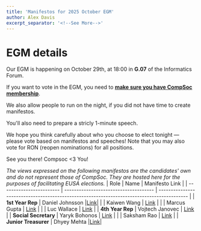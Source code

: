 ```yaml
---
title: 'Manifestos for 2025 October EGM'
author: Alex Davis
excerpt_separator: '<!--See More-->'
---
```

# EGM details
Our EGM is happening on October 29th, at 18:00 in **G.07** of the Informatics Forum.

If you want to vote in the EGM, you need to **[make sure you have CompSoc membership](https://www.eusa.ed.ac.uk/activities/view/compsoc)**.

We also allow people to run on the night, if you did not have time to create manifestos.

You'll also need to prepare a stricly 1-minute speech.

We hope you think carefully about who you choose to elect tonight — please vote based on manifestos and speeches! Note that you may also vote for RON (reopen nominations) for all positions.

See you there!
Compsoc <3 You!

_The views expressed on the following manifestos are the candidates' own and do not represent those of CompSoc. They are hosted here for the purposes of facilitating EUSA elections._
| Role                     | Name                                  | Manifesto Link                                                                             |
| ------------------------ | ------------------------------------- | ------------------------------------------------------------------------------------------ |
| **1st Year Rep**         | Daniel Johnsson |[Link](https://drive.google.com/file/d/1o4CIFfwt9_ZpCsi21Mtg5qbmNoFMowoi/view?usp=sharing)|
| | Kaiwen Wang | [Link](https://drive.google.com/file/d/1Rye4IMk4wEXO8RjyHky-dvspCb-u5_9m/view?usp=sharing) |
| | Marcus Gupta | [Link](https://drive.google.com/file/d/198l8DgiMKaAZ3LxYjJNj_mVba-2GSGEI/view?usp=sharing) |
| | Luc Wallace | [Link](https://drive.google.com/file/d/1F4GH2VCtqnxpmDg8DmzyJuFfLglMdip_/view?usp=sharing) |
| **4th Year Rep**         | Vojtech Janovec | [Link](https://drive.google.com/file/d/1NuHOB9AAQarWIQqwmGntlNp96gByEmt_/view?usp=sharing)                                                                                            |
| **Social Secretary**     | Yaryk Bohonos |  [Link](https://drive.google.com/file/d/1ttigcMy9bFzN_TU53n3koko-XBu-_RCZ/view?usp=sharing)                                                                                          |
| | Saksham Rao | [Link](https://drive.google.com/file/d/1VPvpJlU0rRZ-cSfhaNKwwpBAeUidQMRl/view?usp=sharing) |
| **Junior Treasurer**     | Dhyey Mehta |[Link](https://drive.google.com/file/d/16QMchsdYJwQZ8c0CoPSfandHrMhVKSHV/view?usp=sharing)|
